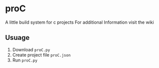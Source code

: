 # proC

A little build system for c projects
For additional Information visit the wiki

## Usuage

1. Download `proC.py`
2. Create project file `proC.json`
3. Run `proC.py`